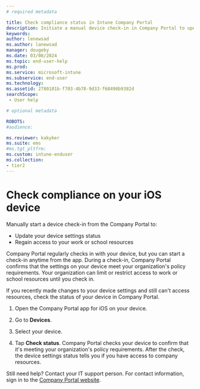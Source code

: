```yaml
---
# required metadata

title: Check compliance status in Intune Company Portal
description: Initiate a manual device check-in in Company Portal to update your device settings status and regain access to your work or school resources.  
keywords:
author: lenewsad
ms.author: lanewsad
manager: dougeby
ms.date: 03/08/2024
ms.topic: end-user-help
ms.prod:
ms.service: microsoft-intune
ms.subservice: end-user
ms.technology:
ms.assetid: 2780101b-f703-4b78-9d33-f68490b9382d
searchScope:
 - User help

# optional metadata

ROBOTS:  
#audience:

ms.reviewer: kakyker
ms.suite: ems
#ms.tgt_pltfrm:
ms.custom: intune-enduser
ms.collection:
- tier2
---
```



# Check compliance on your iOS device  
Manually start a device check-in from the Company Portal to:

* Update your device settings status 
* Regain access to your work or school resources 

Company Portal regularly checks in with your device, but you can start a check-in anytime from the app.  During a check-in, Company Portal confirms that the settings on your device meet your organization's policy requirements. Your organization can limit or restrict access to work or school resources until you check in.  

If you recently made changes to your device settings and still can't access resources, check the status of your device in Company Portal.  

1. Open the Company Portal app for iOS on your device.  

2. Go to **Devices**.  
   
3. Select your device.  
   
4. Tap **Check status**. Company Portal checks your device to confirm that it's meeting your organization's policy requirements. After the check, the device settings status tells you if you have access to company resources.  


Still need help? Contact your IT support person. For contact information, sign in to the [Company Portal website](https://go.microsoft.com/fwlink/?linkid=2010980).  




